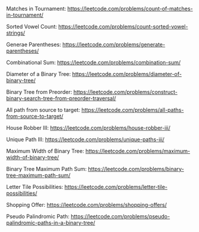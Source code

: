 Matches in Tournament: https://leetcode.com/problems/count-of-matches-in-tournament/

Sorted Vowel Count: https://leetcode.com/problems/count-sorted-vowel-strings/

Generae Parentheses: https://leetcode.com/problems/generate-parentheses/

Combinational Sum: https://leetcode.com/problems/combination-sum/

Diameter of a Binary Tree: https://leetcode.com/problems/diameter-of-binary-tree/

Binary Tree from Preorder: https://leetcode.com/problems/construct-binary-search-tree-from-preorder-traversal/

All path from source to target: https://leetcode.com/problems/all-paths-from-source-to-target/

House Robber III: https://leetcode.com/problems/house-robber-iii/

Unique Path III: https://leetcode.com/problems/unique-paths-iii/

Maximum Width of Binary Tree: https://leetcode.com/problems/maximum-width-of-binary-tree/

Binary Tree Maximum Path Sum: https://leetcode.com/problems/binary-tree-maximum-path-sum/

Letter Tile Possibilities: https://leetcode.com/problems/letter-tile-possibilities/

Shopping Offer: https://leetcode.com/problems/shopping-offers/

Pseudo Palindromic Path: https://leetcode.com/problems/pseudo-palindromic-paths-in-a-binary-tree/
